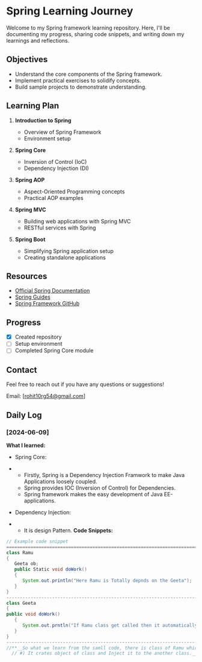 # Spring Learning Journey

Welcome to my Spring framework learning repository. Here, I'll be documenting my progress, sharing code snippets, and writing down my learnings and reflections.

## Objectives

- Understand the core components of the Spring framework.
- Implement practical exercises to solidify concepts.
- Build sample projects to demonstrate understanding.

## Learning Plan

1. **Introduction to Spring**
   - Overview of Spring Framework
   - Environment setup

2. **Spring Core**
   - Inversion of Control (IoC)
   - Dependency Injection (DI)

3. **Spring AOP**
   - Aspect-Oriented Programming concepts
   - Practical AOP examples

4. **Spring MVC**
   - Building web applications with Spring MVC
   - RESTful services with Spring

5. **Spring Boot**
   - Simplifying Spring application setup
   - Creating standalone applications

## Resources

- [Official Spring Documentation](https://spring.io/docs)
- [Spring Guides](https://spring.io/guides)
- [Spring Framework GitHub](https://github.com/spring-projects/spring-framework)

## Progress

- [x] Created repository
- [ ] Setup environment
- [ ] Completed Spring Core module

## Contact

Feel free to reach out if you have any questions or suggestions!

Email: [rohit10rg54@gmail.com]

## Daily Log

### [2024-06-09]

**What I learned:**
- Spring Core:
-    * Firstly, Spring is a Dependency Injection Framwork to make Java Applications loosely coupled.
     * Spring provides IOC (Inversion of Control) for Dependencies.
     * Spring framework makes the easy development of Java EE-applications.

- Dependency Injection:
-    * It is design Pattern.
**Code Snippets:**
```java (What is dependecy Injection via example)
// Example code snippet
=====================================================================================================
class Ramu
{
   Geeta ob;
   public Static void doWork()
   {
      System.out.println("Here Ramu is Totally depnds on the Geeta");
   }
}
--------------------------------------------------------------------------
class Geeta
{
public void doWork()
   {
      System.out.prntln("If Ramu class get called then it automatically call the getta's class")
   }
}
---------------------------------------------------------------------------
//**__So what we learn from the samll code, there is class of Ramu which is totally depends on the Geeta class.
  // #) It crates object of class and Inject it to the another class.__**






